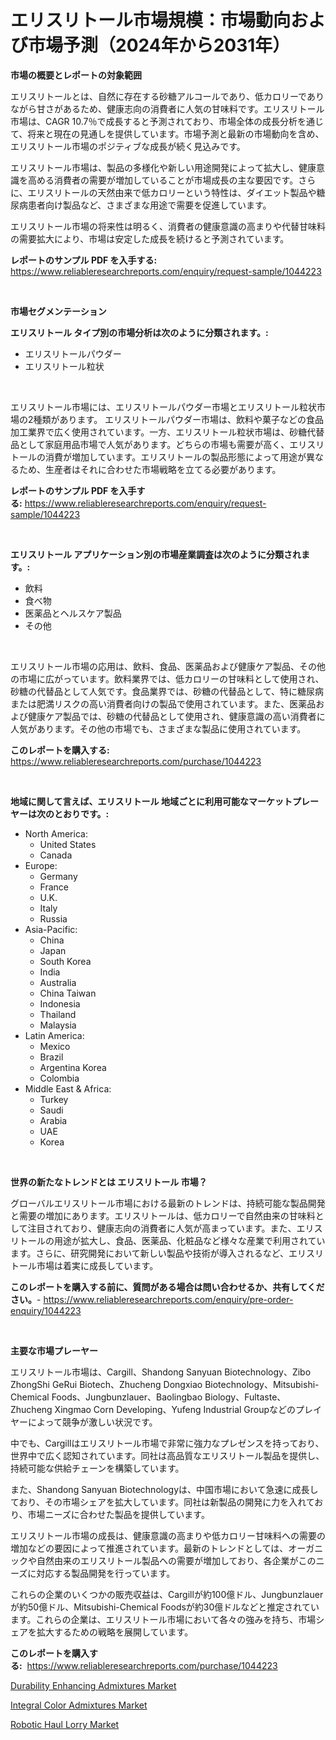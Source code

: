 <p><h1>エリスリトール市場規模：市場動向および市場予測（2024年から2031年）</h1></p><p><strong>市場の概要とレポートの対象範囲</strong></p>
<p><p>エリスリトールとは、自然に存在する砂糖アルコールであり、低カロリーでありながら甘さがあるため、健康志向の消費者に人気の甘味料です。エリスリトール市場は、CAGR 10.7％で成長すると予測されており、市場全体の成長分析を通じて、将来と現在の見通しを提供しています。市場予測と最新の市場動向を含め、エリスリトール市場のポジティブな成長が続く見込みです。</p><p>エリスリトール市場は、製品の多様化や新しい用途開発によって拡大し、健康意識を高める消費者の需要が増加していることが市場成長の主な要因です。さらに、エリスリトールの天然由来で低カロリーという特性は、ダイエット製品や糖尿病患者向け製品など、さまざまな用途で需要を促進しています。</p><p>エリスリトール市場の将来性は明るく、消費者の健康意識の高まりや代替甘味料の需要拡大により、市場は安定した成長を続けると予測されています。</p></p>
<p><strong>レポートのサンプル PDF を入手する:</strong> <a href="https://www.reliableresearchreports.com/enquiry/request-sample/1044223">https://www.reliableresearchreports.com/enquiry/request-sample/1044223</a></p>
<p>&nbsp;</p>
<p><strong>市場セグメンテーション</strong></p>
<p><strong>エリスリトール タイプ別の市場分析は次のように分類されます。:</strong></p>
<p><ul><li>エリスリトールパウダー</li><li>エリスリトール粒状</li></ul></p>
<p>&nbsp;</p>
<p><p>エリスリトール市場には、エリスリトールパウダー市場とエリスリトール粒状市場の2種類があります。 エリスリトールパウダー市場は、飲料や菓子などの食品加工業界で広く使用されています。一方、エリスリトール粒状市場は、砂糖代替品として家庭用品市場で人気があります。どちらの市場も需要が高く、エリスリトールの消費が増加しています。エリスリトールの製品形態によって用途が異なるため、生産者はそれに合わせた市場戦略を立てる必要があります。</p></p>
<p><strong>レポートのサンプル PDF を入手する:</strong>&nbsp;<a href="https://www.reliableresearchreports.com/enquiry/request-sample/1044223">https://www.reliableresearchreports.com/enquiry/request-sample/1044223</a></p>
<p>&nbsp;</p>
<p><strong> エリスリトール アプリケーション別の市場産業調査は次のように分類されます。:</strong></p>
<p><ul><li>飲料</li><li>食べ物</li><li>医薬品とヘルスケア製品</li><li>その他</li></ul></p>
<p>&nbsp;</p>
<p><p>エリスリトール市場の応用は、飲料、食品、医薬品および健康ケア製品、その他の市場に広がっています。飲料業界では、低カロリーの甘味料として使用され、砂糖の代替品として人気です。食品業界では、砂糖の代替品として、特に糖尿病または肥満リスクの高い消費者向けの製品で使用されています。また、医薬品および健康ケア製品では、砂糖の代替品として使用され、健康意識の高い消費者に人気があります。その他の市場でも、さまざまな製品に使用されています。</p></p>
<p><strong>このレポートを購入する:</strong>&nbsp; <a href="https://www.reliableresearchreports.com/purchase/1044223">https://www.reliableresearchreports.com/purchase/1044223</a></p>
<p>&nbsp;</p>
<p><strong>地域に関して言えば、エリスリトール 地域ごとに利用可能なマーケットプレーヤーは次のとおりです。:</strong></p>
<p><ul>
    <li>
        North America:
        <ul>
            <li>United States</li>
            <li>Canada</li>
        </ul>
    </li>
    <li>
        Europe:
        <ul>
            <li>Germany</li>
            <li>France</li>
            <li>U.K.</li>
            <li>Italy</li>
            <li>Russia</li>
        </ul>
    </li>
    <li>
        Asia-Pacific:
        <ul>
            <li>China</li>
            <li>Japan</li>
            <li>South Korea</li>
            <li>India</li>
            <li>Australia</li>
            <li>China Taiwan</li>
            <li>Indonesia</li>
            <li>Thailand</li>
            <li>Malaysia</li>
        </ul>
    </li>
    <li>
        Latin America:
        <ul>
            <li>Mexico</li>
            <li>Brazil</li>
            <li>Argentina Korea</li>
            <li>Colombia</li>
        </ul>
    </li>
    <li>
        Middle East & Africa:
        <ul>
            <li>Turkey</li>
            <li>Saudi</li>
            <li>Arabia</li>
            <li>UAE</li>
            <li>Korea</li>
        </ul>
    </li>
    </ul></p>
<p>&nbsp;</p>
<p><strong>世界の新たなトレンドとは エリスリトール 市場？</strong></p>
<p><p>グローバルエリスリトール市場における最新のトレンドは、持続可能な製品開発と需要の増加にあります。エリスリトールは、低カロリーで自然由来の甘味料として注目されており、健康志向の消費者に人気が高まっています。また、エリスリトールの用途が拡大し、食品、医薬品、化粧品など様々な産業で利用されています。さらに、研究開発において新しい製品や技術が導入されるなど、エリスリトール市場は着実に成長しています。</p></p>
<p><strong>このレポートを購入する前に、質問がある場合は問い合わせるか、共有してください。</strong>- <a href="https://www.reliableresearchreports.com/enquiry/pre-order-enquiry/1044223">https://www.reliableresearchreports.com/enquiry/pre-order-enquiry/1044223</a></p>
<p>&nbsp;</p>
<p><strong>主要な市場プレーヤー</strong></p>
<p><p>エリスリトール市場は、Cargill、Shandong Sanyuan Biotechnology、Zibo ZhongShi GeRui Biotech、Zhucheng Dongxiao Biotechnology、Mitsubishi-Chemical Foods、Jungbunzlauer、Baolingbao Biology、Fultaste、Zhucheng Xingmao Corn Developing、Yufeng Industrial Groupなどのプレイヤーによって競争が激しい状況です。 </p><p>中でも、Cargillはエリスリトール市場で非常に強力なプレゼンスを持っており、世界中で広く認知されています。同社は高品質なエリスリトール製品を提供し、持続可能な供給チェーンを構築しています。 </p><p>また、Shandong Sanyuan Biotechnologyは、中国市場において急速に成長しており、その市場シェアを拡大しています。同社は新製品の開発に力を入れており、市場ニーズに合わせた製品を提供しています。 </p><p>エリスリトール市場の成長は、健康意識の高まりや低カロリー甘味料への需要の増加などの要因によって推進されています。最新のトレンドとしては、オーガニックや自然由来のエリスリトール製品への需要が増加しており、各企業がこのニーズに対応する製品開発を行っています。 </p><p>これらの企業のいくつかの販売収益は、Cargillが約100億ドル、Jungbunzlauerが約50億ドル、Mitsubishi-Chemical Foodsが約30億ドルなどと推定されています。これらの企業は、エリスリトール市場において各々の強みを持ち、市場シェアを拡大するための戦略を展開しています。</p></p>
<p><strong>このレポートを購入する:</strong>&nbsp;&nbsp;<a href="https://www.reliableresearchreports.com/purchase/1044223">https://www.reliableresearchreports.com/purchase/1044223</a></p>
<p><p><a href="https://view.publitas.com/reportprime-1/durability-enhancing-admixtures-market-analysis-and-market-size-global-industry-overview-market-segmentation-and-forecast-2023-to-2030/">Durability Enhancing Admixtures Market</a></p><p><a href="https://view.publitas.com/reportprime-1/integral-color-admixtures-market-research-report-forecasted-for-period-from-2023-2030-by-market-type-market-application-and-region/">Integral Color Admixtures Market</a></p><p><a href="https://github.com/Sarissaschmalingtr6fz2739/Market-Research-Report-List-1/blob/main/robotic-haul-lorry-market.md">Robotic Haul Lorry Market</a></p></p>